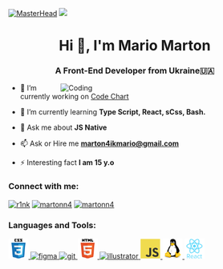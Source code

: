 [![MasterHead](https://upload.wikimedia.org/wikipedia/commons/7/7e/Knowledge_Is_Human_Homepage_Animated_Banner.gif)](https://github.com/r1nk1337)
<img align= "righ" width="400" src="https://cdn.dribbble.com/users/1187278/screenshots/16762086/media/10ba6161c70f3edd67f34e229b62b852.gif">
<h1 align="center">Hi 👋, I'm Mario Marton</h1>
<h3 align="center">A Front-End Developer from Ukraine🇺🇦</h3>
<img align="right" alt="Coding" width="400" src="https://res.cloudinary.com/practicaldev/image/fetch/s--WXI5d2Ru--/c_limit%2Cf_auto%2Cfl_progressive%2Cq_66%2Cw_800/https://media1.tenor.com/images/0c34272909ee2a4db5606a014082312b/tenor.gif%3Fitemid%3D15828752">

- 🔭 I’m currently working on [Code Chart](https://www.figma.com/design/hEyEEeOtgMb1mitfrTCmDJ/Code-chart-p1?m=auto&t=Ft8efSLfP7wgTTqM-6)

- 🌱 I’m currently learning **Type Script, React, sCss, Bash.**

- 💬 Ask me about **JS Native**

- 📫 Ask or Hire me **marton4ikmario@gmail.com**

- ⚡ Interesting fact **I am 15 y.o**

<h3 align="left">Connect with me:</h3>
<p align="left">
<a href="https://twitter.com/r1nk" target="blank"><img align="center" src="https://raw.githubusercontent.com/rahuldkjain/github-profile-readme-generator/master/src/images/icons/Social/twitter.svg" alt="r1nk" height="30" width="40" /></a>
<a href="https://fb.com/martonn4" target="blank"><img align="center" src="https://raw.githubusercontent.com/rahuldkjain/github-profile-readme-generator/master/src/images/icons/Social/facebook.svg" alt="martonn4" height="30" width="40" /></a>
<a href="https://instagram.com/martonn4" target="blank"><img align="center" src="https://raw.githubusercontent.com/rahuldkjain/github-profile-readme-generator/master/src/images/icons/Social/instagram.svg" alt="martonn4" height="30" width="40" /></a>
</p>

<h3 align="left">Languages and Tools:</h3>
<p align="left"> <a href="https://www.w3schools.com/css/" target="_blank" rel="noreferrer"> <img src="https://raw.githubusercontent.com/devicons/devicon/master/icons/css3/css3-original-wordmark.svg" alt="css3" width="40" height="40"/> </a> <a href="https://www.figma.com/" target="_blank" rel="noreferrer"> <img src="[https://w7.pngwing.com/pngs/54/524/png-transparent-figma-app-logo-tech-companies-thumbnail.png](https://cdn.jim-nielsen.com/macos/512/figma-2021-05-05.png?rf=1024)" alt="figma" width="40" height="40"/> </a> <a href="https://git-scm.com/" target="_blank" rel="noreferrer"> <img src="https://www.vectorlogo.zone/logos/git-scm/git-scm-icon.svg" alt="git" width="40" height="40"/> </a> <a href="https://www.w3.org/html/" target="_blank" rel="noreferrer"> <img src="https://raw.githubusercontent.com/devicons/devicon/master/icons/html5/html5-original-wordmark.svg" alt="html5" width="40" height="40"/> </a> <a href="https://www.adobe.com/in/products/illustrator.html" target="_blank" rel="noreferrer"> <img src="https://www.vectorlogo.zone/logos/adobe_illustrator/adobe_illustrator-icon.svg" alt="illustrator" width="40" height="40"/> </a> <a href="https://developer.mozilla.org/en-US/docs/Web/JavaScript" target="_blank" rel="noreferrer"> <img src="https://raw.githubusercontent.com/devicons/devicon/master/icons/javascript/javascript-original.svg" alt="javascript" width="40" height="40"/> </a> <a href="https://www.linux.org/" target="_blank" rel="noreferrer"> <img src="https://raw.githubusercontent.com/devicons/devicon/master/icons/linux/linux-original.svg" alt="linux" width="40" height="40"/> </a> <a href="https://reactjs.org/" target="_blank" rel="noreferrer"> <img src="https://raw.githubusercontent.com/devicons/devicon/master/icons/react/react-original-wordmark.svg" alt="react" width="40" height="40"/> </a> </p>
<!--https://www.vectorlogo.zone/logos/figma/figma-icon.svg-->

